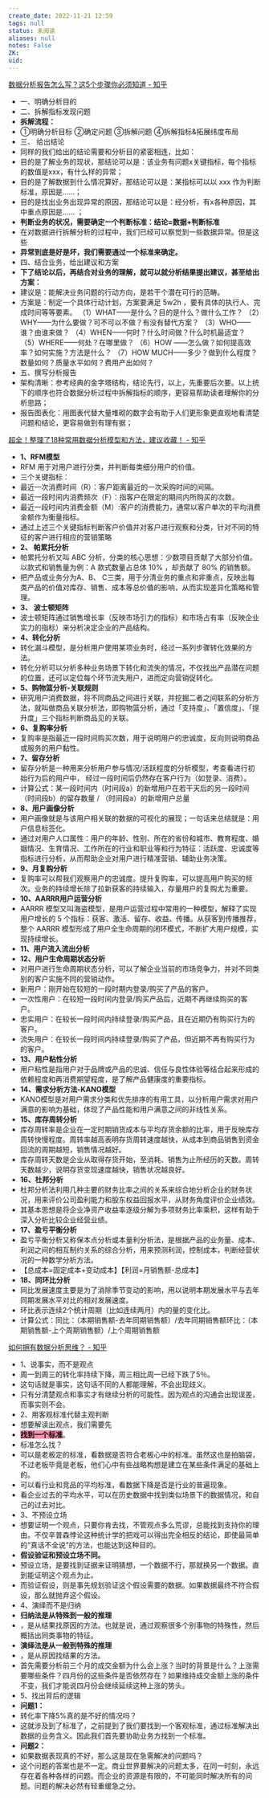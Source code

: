 ```yaml
---
create_date: 2022-11-21 12:59
tags: null
status: 未阅读 
aliases: null
notes: False
ZK: 
uid: 
---
```


[数据分析报告怎么写？这5个步骤你必须知道 - 知乎](https://zhuanlan.zhihu.com/p/441804919)

- 一、明确分析目的
- 二、拆解指标发现问题
- **拆解流程：**
- ①明确分析目标 ②确定问题 ③拆解问题 ④拆解指标&拓展纬度布局
- 三、 给出结论
- 同样的我们给出的结论需要和分析目的紧密相连，比如：
- 目的是了解业务的现状，那结论可以是：该业务有问题x关键指标，每个指标的数值是xxx，有什么样的异常；
- 目的是了解数据到什么情况算好，那结论可以是：某指标可以以 xxx 作为判断标准，原因是......；
- 目的是找出业务出现异常的原因，那结论可以是：经分析，有x各种原因，其中重点原因是...... ；
- **判断业务的状况，需要确定一个判断标准：结论=数据+判断标准**
- 在对数据进行拆解分析的过程中，我们已经可以察觉到一些数据异常。但是这些
- **异常到底是好是坏，我们需要通过一个标准来确定。**
- 四、结合业务，给出建议和方案
- **下了结论以后，再结合对业务的理解，就可以就分析结果提出建议，甚至给出方案：**
- 建议是：能解决业务问题的行动方向，是若干个潜在可行的范畴。
- 方案是：制定一个具体行动计划，方案要满足 5w2h ，要有具体的执行人、完成时间等等要素。
（1）WHAT——是什么？目的是什么？做什么工作？
（2）WHY——为什么要做？可不可以不做？有没有替代方案？
（3）WHO——谁？由谁来做？
（4）WHEN——何时？什么时间做？什么时机最适宜？
（5）WHERE——何处？在哪里做？
（6）HOW ——怎么做？如何提高效率？如何实施？方法是什么？
（7）HOW MUCH——多少？做到什么程度？数量如何？质量水平如何？费用产出如何？
- 五、撰写分析报告
- 架构清晰：参考经典的金字塔结构，结论先行，以上，先重要后次要。以上统下的顺序也符合数据分析过程中拆解指标的顺序，更容易帮助读者理解你的分析思路；
- 报告图表化：用图表代替大量堆砌的数字会有助于人们更形象更直观地看清楚问题和结论，更容易做到有理有据；


[超全！整理了18种常用数据分析模型和方法，建议收藏！ - 知乎](https://zhuanlan.zhihu.com/p/434234585)

- **1、RFM模型**
- RFM 用于对用户进行分类，并判断每类细分用户的价值。
- 三个关键指标：
- 最近一次消费时间（R）：客户距离最近的一次采购时间的间隔。
- 最近一段时间内消费频次（F）：指客户在限定的期间内所购买的次数。
- 最近一段时间内消费金额（M）:客户的消费能力，通常以客户单次的平均消费金额作为衡量指标。
- 通过上述三个关键指标判断客户价值并对客户进行观察和分类，针对不同的特征的客户进行相应的营销策略
- **2、 帕累托分析**
- 帕累托分析又叫 ABC 分析，分类的核心思想：少数项目贡献了大部分价值。以款式和销售量为例：A 款式数量占总体 10% ，却贡献了 80% 的销售额。
- 把产品或业务分为A、B、 C三类，用于分清业务的重点和非重点，反映出每类产品的价值对库存、销售、成本等总价值的影响，从而实现差异化策略和管理。
- **3、 波士顿矩阵**
- 波士顿矩阵通过销售增长率（反映市场引力的指标）和市场占有率（反映企业实力的指标）来分析决定企业的产品结构。
- **4、转化分析**
- 转化漏斗模型，是分析用户使用某项业务时，经过一系列步骤转化效果的方法。
- 转化分析可以分析多种业务场景下转化和流失的情况，不仅找出产品潜在问题的位置，还可以定位每个环节流失用户，进而定向营销促转化。
- **5、购物篮分析-关联规则**
- 研究用户消费数据，将不同商品之间进行关联，并挖掘二者之间联系的分析方法，就叫做商品关联分析法，即购物篮分析，通过「支持度」、「置信度」、「提升度」三个指标判断商品见的关联。
- **6、复购率分析**
- 复购率是指最近一段时间购买次数，用于说明用户的忠诚度，反向则说明商品或服务的用户黏性。
- **7、留存分析**
- 留存分析是一种用来分析用户参与情况/活跃程度的分析模型，考查看进行初始行为后的用户中， 经过一段时间后仍然存在客户行为（如登录、消费）。
- 计算公式：某一段时间内（时间段a）的新增用户在若干天后的另一段时间（时间段b）的留存数量 / （时间段a）的新增用户总量
- **8、用户画像分析**
- 用户画像就是与该用户相关联的数据的可视化的展现；一句话来总结就是：用户信息标签化。
- 通过对用户人口属性：用户的年龄、性别、所在的省份和城市、教育程度、婚姻情况、生育情况、工作所在的行业和职业等和行为特征：活跃度、忠诚度等指标进行分析，从而帮助企业对用户进行精准营销、辅助业务决策。
- **9、月复购分析**
- 复购率可以帮我们观察用户的忠诚度。提升复购率，可以提高用户购买的频次。业务的持续增长除了拉新获客的持续输入，存量用户的复购尤为重要。
- **10、AARRR用户运营分析**
- AARRR 模型又叫海盗模型，是用户运营过程中常用的一种模型，解释了实现用户增长的 5 个指标：获客、激活、留存、收益、传播。从获客到传播推荐，整个 AARRR 模型形成了用户全生命周期的闭环模式，不断扩大用户规模，实现持续增长。
- **11、用户流入流出分析**
- **12、用户生命周期状态分析**
- 对用户进行生命周期状态分析，可以了解企业当前的市场竞争力，并对不同类别的客户实施不同的营销动作。
- 新用户：刚开始在较短的一段时期内登录/购买了产品的客户。
- 一次性用户：在较短一段时间内登录/购买产品后，近期不再继续购买的客户。
- 忠实用户：在较长一段时间内持续登录/购买产品，且在近期仍有购买行为的客户。
- 流失用户：在较长一段时间内持续登录/购买了产品，但近期不再有购买行为的客户。
- **13、用户粘性分析**
- 用户粘性是指用户对于品牌或产品的忠诚、信任与良性体验等结合起来形成的依赖程度和再消费期望程度，是了解产品健康度的重要指标。
- **14、需求分析方法-KANO模型**
- KANO模型是对用户需求分类和优先排序的有用工具，以分析用户需求对用户满意的影响为基础，体现了产品性能和用户满意之间的非线性关系。
- **15、库存周转分析**
- 库存周转率是企业在一定时期销货成本与平均存货余额的比率，用于反映库存周转快慢程度。周转率越高表明存货周转速度越快，从成本到商品销售到资金回流的周期越短，销售情况越好。
- 库存周转天数是企业从取得存货开始，至消耗、销售为止所经历的天数。周转天数越少，说明存货变现速度越快，销售状况越良好。
- **16、杜邦分析**
- 杜邦分析法利用几种主要的财务比率之间的关系来综合地分析企业的财务状况，用来评价公司盈利能力和股东权益回报水平，从财务角度评价企业绩效。
- 其基本思想是将企业净资产收益率逐级分解为多项财务比率乘积，这样有助于深入分析比较企业经营业绩。
- **17、盈亏平衡分析**
- 盈亏平衡分析又称保本点分析或本量利分析法，是根据产品的业务量、成本、利润之间的相互制约关系的综合分析，用来预测利润，控制成本，判断经营状况的一种数学分析方法。
- 【总成本=固定成本+变动成本】【利润=月销售额-总成本】
- **18、同环比分析**
- 同比发展速度主要是为了消除季节变动的影响，用以说明本期发展水平与去年同期发展水平对比的相对发展速度。
- 环比表示连续2个统计周期（比如连续两月）内的量的变化比。
- 计算公式：同比：（本期销售额-去年同期销售额）/去年同期销售额环比：（本期销售额-上个周期销售额）/上个周期销售额

[如何拥有数据分析思维？ - 知乎](https://zhuanlan.zhihu.com/p/92977548)

- 1、说事实，而不是观点
- 周一到周三的转化率持续下降，周三相比周一已经下跌了5％。
- 这句话就是事实，这句话不同的人都能理解，不会出现歧义。
- 只有分清楚观点和事实才有继续分析的可能性。因为观点的沟通会出现误差，而事实则不会。
- 2、用客观标准代替主观判断
- 想要解读出观点，我们需要先
- **<mark style="background: #FF5582A6;">找到一个标准</mark>**。
- 标准怎么找？
- 可以是老板定的标准，看数据是否符合老板心中的标准。虽然这也是拍脑袋，不过老板毕竟是老板，他们心中有些战略构想是建立在某些条件满足的基础上的。
- 可以看行业和竞品的平均标准，看数据下降是否是行业的普遍现象。
- 看企业过去的平均水平，可以在历史数据中找到类似场景下的数据情况，和自己的过去对比。
- 3、不预设立场
- 想要证明一个观点，只要你肯去找，不管观点多么荒谬，总能找到支持你的理由。不仅辛普森悖论这种统计学的把戏可以得出完全相反的结论，即使最简单的“真话不全说”的方法，也能达到这种目的。
- **假设验证和预设立场不同。**
- 预设立场，是要找到证据来证明猜想，一个数据不行，那就换另一个数据。直到能证明这个观点为止。
- 而验证假设，则是事先规划验证这个假设需要的数据。如果数据最终不符合假设，那么就抛弃这个假设。
- 4、演绎而不是归纳
- **归纳法是从特殊到一般的推理**
- ，是从结果找原因的方法。也就是说，通过观察很多个别事物的特殊性，然后概括出同类事物的特征。
- **演绎法是从一般到特殊的推理**
- ，是从原因找结果的方法。
- 首先需要分析前三个月的成交金额为什么会上涨？当时的背景是什么？上涨需要哪些条件？四月份的这些条件是否依然存在？如果维持成交金额上涨的条件不变，我们才能说四月份会继续延续这种上涨的势头。
- 5、找出背后的逻辑
- **问题1：**
- 转化率下降5%真的是不好的情况吗？
- 这就涉及到了标准了，之前提到了我们要找到一个客观标准，通过标准解决出数据的业务含义。因此我们首先要协助业务方找到一个标准。
- **问题2：**
- 如果数据表现真的不好，那么这是现在急需解决的问题吗？
- 这个问题的答案也是不一定。商业世界要解决的问题太多，在同一时刻，永远存在着各种各样的问题。而企业的资源是有限的，不可能同时解决所有的问题。问题的解决必然有轻重缓急之分。

